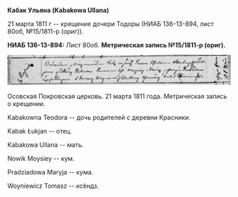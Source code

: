 **Кабак Ульяна (Kabakowa Ullana)**

21 марта 1811 г -- крещение дочери Тодоры (НИАБ 136-13-894, лист 80об,
№15/1811-р (ориг)).

**НИАБ 136-13-894:** Лист 80об. **Метрическая запись №15/1811-р
(ориг).**

![](./media/05e95eb56314b05e49e12ab622eaf116a6c9d5a3.png)

Осовская Покровская церковь. 21 марта 1811 года. Метрическая запись о
крещении.

Kabakowna Teodora -- дочь родителей с деревни Красники.

Kabak Łukjan -- отец.

Kabakowa Ullana -- мать.

Nowik Moysiey -- кум.

Pradziadowa Maryja -- кума.

Woyniewicz Tomasz -- ксёндз.
